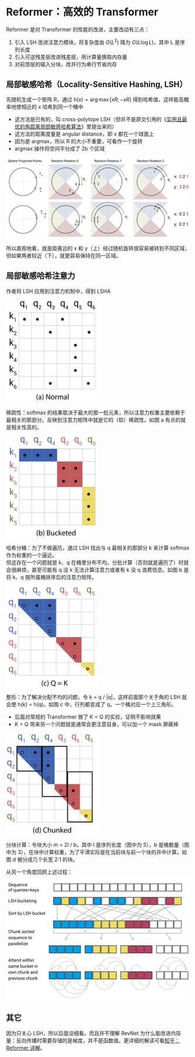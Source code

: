 # Reformer：高效的 Transformer


Reformer 是对 Transformer 的性能的改进，主要改动有三点：

1. 引入 LSH 改进注意力模块，将复杂度由 $O(L^2)$ 降为 $O(L \log L)$，其中 L 是序列长度
2. 引入可逆残差层改进残差层，用计算量换取内存量
3. 对前馈层的输入分块，改并行为串行节省内存

## 局部敏感哈希（Locality-Sensitive Hashing, LSH）


先随机生成一个矩阵 R，通过 $h(x) = \arg\max [xR; -xR]$ 得到哈希值，这样能高概率地使相近的 x 哈希到同一个桶中

* 这方法是已有的，叫 cross-polytope LSH（但并不是原文引用的《[实用且最优的角距离局部敏感哈希算法](../2015-practical-and-optimal-lsh-for-angular-distance/)》里提出来的）
* 这方法的距离度量是 angular distance，即 x 都在一个球面上
* 因为是 argmax，所以 R 的大小不重要，可看作一个旋转
* argmax 操作将空间平分成了 2b 个区域


![Locality-Sensitive Hashing](lsh.png)

所以直观地看，就是距离远的 x 和 y（上）经过随机旋转很容易被转到不同区域，但如果两者较近（下），就更容易保持在同一区域。

## 局部敏感哈希注意力


作者将 LSH 应用到注意力机制中，得到 LSHA


![LSHA (a)](lsha-a.png)

稀疏性：softmax 的结果取决于最大的那一批元素，所以注意力权重主要依赖于最相关的那部分。反映到注意力矩阵中就是它的（软）稀疏性。如图 a 有点的就是相关性高的。


![LSHA (b)](lsha-b.png)

哈希分桶：为了不做遍历，通过 LSH 找出与 q 最相关的那部分 k 来计算 softmax 作为权重的一个逼近。  
但这存在一个问题就是 k、q 在桶里分布不均，分批计算（否则就是遍历了）时就会很麻烦，甚至可能有 q 没 k 无法计算注意力或者有 k 没 q 浪费信息。如图 b 是将 k、q 按所属桶排序后的注意力矩阵。


![LSHA (c)](lsha-c.png)

整形：为了解决分配不均的问题，令 k = q / |q|，这样前面那个关于角的 LSH 就会使 h(k) = h(q)。如图 c 中，行列都变成了 q，一个桶对应一个上三角形。

* 后面对常规的 Transformer 做了 K = Q 的实验，证明不影响效果
* K = Q 带来另一个问题就是通常会更注意自身，可以加一个 mask 屏蔽掉


![LSHA (d)](lsha-d.png)

分块计算：令块大小 m = 2l / b，其中 l 是序列长度（图中为 5），b 是桶数量（图中为 3），在块中计算权重，为了平滑实际是在当前块与前一个块的并中计算。如图 d 被分成几个长宽 2:1 的块。


从另一个角度回顾上述过程：

![LSHA](lsha.png)

## 其它

因为只关心 LSH，所以后面没细看。而且并不理解 RevNet 为什么能改进内存量：反向传播时需要存储的是梯度，并不是函数值。更详细的解读可看[知乎：Reformer 详解](https://zhuanlan.zhihu.com/p/105123890)。
